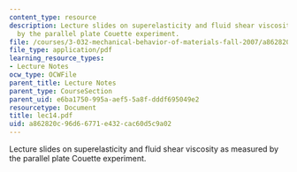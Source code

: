 ```yaml
---
content_type: resource
description: Lecture slides on superelasticity and fluid shear viscosity as measured
  by the parallel plate Couette experiment.
file: /courses/3-032-mechanical-behavior-of-materials-fall-2007/a862820c96d66771e432cac60d5c9a02_lec14.pdf
file_type: application/pdf
learning_resource_types:
- Lecture Notes
ocw_type: OCWFile
parent_title: Lecture Notes
parent_type: CourseSection
parent_uid: e6ba1750-995a-aef5-5a8f-dddf695049e2
resourcetype: Document
title: lec14.pdf
uid: a862820c-96d6-6771-e432-cac60d5c9a02
---
```

Lecture slides on superelasticity and fluid shear viscosity as measured by the parallel plate Couette experiment.

